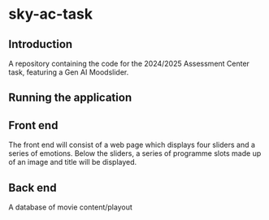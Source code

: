 # sky-ac-task

## Introduction
A repository containing the code for the 2024/2025 Assessment Center task, featuring a Gen AI Moodslider.

## Running the application


## Front end

The front end will consist of a web page which displays four sliders and a series of emotions. Below the sliders, a series of programme slots made up of an image and title will be displayed.

## Back end
A database of movie content/playout



